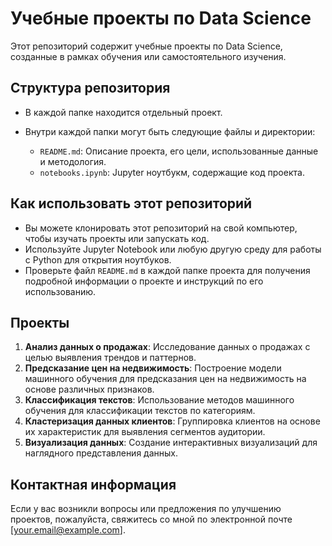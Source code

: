 # Учебные проекты по Data Science

Этот репозиторий содержит учебные проекты по Data Science, созданные в рамках обучения или самостоятельного изучения.

## Структура репозитория

- В каждой папке находится отдельный проект.
- Внутри каждой папки могут быть следующие файлы и директории:

    - `README.md`: Описание проекта, его цели, использованные данные и методология.
    - `notebooks.ipynb`: Jupyter ноутбукм, содержащие код проекта.

## Как использовать этот репозиторий

- Вы можете клонировать этот репозиторий на свой компьютер, чтобы изучать проекты или запускать код.
- Используйте Jupyter Notebook или любую другую среду для работы с Python для открытия ноутбуков.
- Проверьте файл `README.md` в каждой папке проекта для получения подробной информации о проекте и инструкций по его использованию.

## Проекты

1. **Анализ данных о продажах**: Исследование данных о продажах с целью выявления трендов и паттернов.
2. **Предсказание цен на недвижимость**: Построение модели машинного обучения для предсказания цен на недвижимость на основе различных признаков.
3. **Классификация текстов**: Использование методов машинного обучения для классификации текстов по категориям.
4. **Кластеризация данных клиентов**: Группировка клиентов на основе их характеристик для выявления сегментов аудитории.
5. **Визуализация данных**: Создание интерактивных визуализаций для наглядного представления данных.

## Контактная информация

Если у вас возникли вопросы или предложения по улучшению проектов, пожалуйста, свяжитесь со мной по электронной почте [your.email@example.com].

